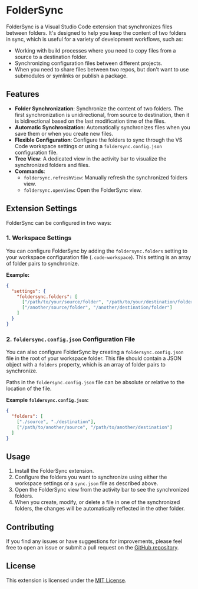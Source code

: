 # FolderSync

FolderSync is a Visual Studio Code extension that synchronizes files between folders. It's designed to help you keep the content of two folders in sync, which is useful for a variety of development workflows, such as:

- Working with build processes where you need to copy files from a source to a destination folder.
- Synchronizing configuration files between different projects.
- When you need to share files between two repos, but don't want to use submodules or symlinks or publish a package.

## Features

- **Folder Synchronization**: Synchronize the content of two folders. The first synchronization is unidirectional, from source to destination, then it is bidirectional based on the last modification time of the files.
- **Automatic Synchronization**: Automatically synchronizes files when you save them or when you create new files.
- **Flexible Configuration**: Configure the folders to sync through the VS Code workspace settings or using a `foldersync.config.json` configuration file.
- **Tree View**: A dedicated view in the activity bar to visualize the synchronized folders and files.
- **Commands**:
  - `foldersync.refreshView`: Manually refresh the synchronized folders view.
  - `foldersync.openView`: Open the FolderSync view.

## Extension Settings

FolderSync can be configured in two ways:

### 1. Workspace Settings

You can configure FolderSync by adding the `foldersync.folders` setting to your workspace configuration file (`.code-workspace`). This setting is an array of folder pairs to synchronize.

**Example:**

```json
{
  "settings": {
    "foldersync.folders": [
      ["/path/to/your/source/folder", "/path/to/your/destination/folder"],
      ["/another/source/folder", "/another/destination/folder"]
    ]
  }
}
```

### 2. `foldersync.config.json` Configuration File

You can also configure FolderSync by creating a `foldersync.config.json` file in the root of your workspace folder. This file should contain a JSON object with a `folders` property, which is an array of folder pairs to synchronize.

Paths in the `foldersync.config.json` file can be absolute or relative to the location of the file.

**Example `foldersync.config.json`:**

```json
{
  "folders": [
    ["./source", "./destination"],
    ["/path/to/another/source", "/path/to/another/destination"]
  ]
}
```

## Usage

1.  Install the FolderSync extension.
2.  Configure the folders you want to synchronize using either the workspace settings or a `sync.json` file as described above.
3.  Open the FolderSync view from the activity bar to see the synchronized folders.
4.  When you create, modify, or delete a file in one of the synchronized folders, the changes will be automatically reflected in the other folder.

## Contributing

If you find any issues or have suggestions for improvements, please feel free to open an issue or submit a pull request on the [GitHub repository](https://github.com/fedeholc/foldersync).

## License

This extension is licensed under the [MIT License](LICENSE).
